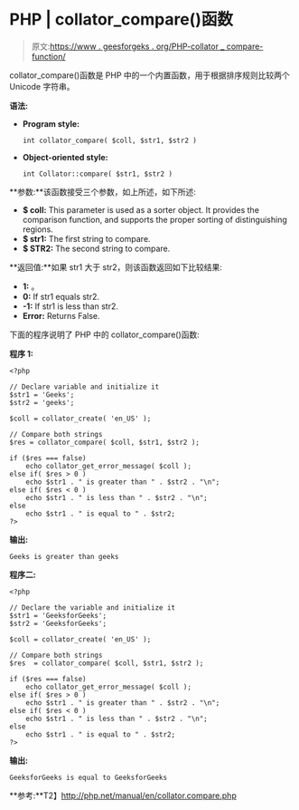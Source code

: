 # PHP | collator_compare()函数

> 原文:[https://www . geesforgeks . org/PHP-collator _ compare-function/](https://www.geeksforgeeks.org/php-collator_compare-function/)

collator_compare()函数是 PHP 中的一个内置函数，用于根据排序规则比较两个 Unicode 字符串。

**语法:**

*   **Program style:**

    ```
    int collator_compare( $coll, $str1, $str2 )
    ```

*   **Object-oriented style:**

    ```
    int Collator::compare( $str1, $str2 )
    ```

**参数:**该函数接受三个参数，如上所述，如下所述:

*   **$ coll:** This parameter is used as a sorter object. It provides the comparison function, and supports the proper sorting of distinguishing regions.
*   **$ str1:** The first string to compare.
*   **$ STR2:** The second string to compare.

**返回值:**如果 str1 大于 str2，则该函数返回如下比较结果:

*   **1:** 。
*   **0:** If str1 equals str2.
*   **-1:** If str1 is less than str2.
*   **Error:** Returns False.

下面的程序说明了 PHP 中的 collator_compare()函数:

**程序 1:**

```
<?php

// Declare variable and initialize it
$str1 = 'Geeks';
$str2 = 'geeks';

$coll = collator_create( 'en_US' );

// Compare both strings
$res = collator_compare( $coll, $str1, $str2 );

if ($res === false)
    echo collator_get_error_message( $coll );
else if( $res > 0 )
    echo $str1 . " is greater than " . $str2 . "\n";
else if( $res < 0 )
    echo $str1 . " is less than " . $str2 . "\n";
else
    echo $str1 . " is equal to " . $str2;
?>
```

**输出:**

```
Geeks is greater than geeks

```

**程序二:**

```
<?php

// Declare the variable and initialize it
$str1 = 'GeeksforGeeks';
$str2 = 'GeeksforGeeks';

$coll = collator_create( 'en_US' );

// Compare both strings
$res  = collator_compare( $coll, $str1, $str2 );

if ($res === false)
    echo collator_get_error_message( $coll );
else if( $res > 0 )
    echo $str1 . " is greater than " . $str2 . "\n";
else if( $res < 0 )
    echo $str1 . " is less than " . $str2 . "\n";
else
    echo $str1 . " is equal to " . $str2;
?>
```

**输出:**

```
GeeksforGeeks is equal to GeeksforGeeks

```

**参考:**T2】http://php.net/manual/en/collator.compare.php